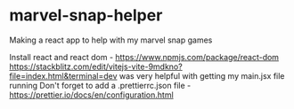 # marvel-snap-helper

Making a react app to help with my marvel snap games

Install react and react dom - https://www.npmjs.com/package/react-dom
https://stackblitz.com/edit/vitejs-vite-9mdkno?file=index.html&terminal=dev was very helpful with getting my main.jsx file running
Don't forget to add a .prettierrc.json file - https://prettier.io/docs/en/configuration.html

